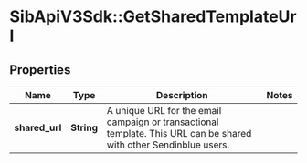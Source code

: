 # SibApiV3Sdk::GetSharedTemplateUrl

## Properties
Name | Type | Description | Notes
------------ | ------------- | ------------- | -------------
**shared_url** | **String** | A unique URL for the email campaign or transactional template. This URL can be shared with other Sendinblue users. | 


